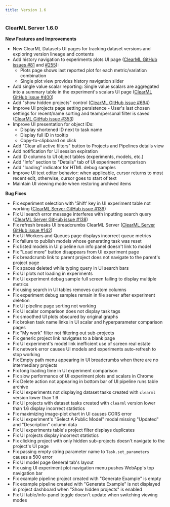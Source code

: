 ```yaml
---
title: Version 1.6
---
```


### ClearML Server 1.6.0
**New Features and Improvements**
* New ClearML Datasets UI pages for tracking dataset versions and exploring version lineage and contents
* Add history navigation to experiments plots UI page ([ClearML GitHub issues #81](https://github.com/allegroai/clearml/issues/81) and [#255](https://github.com/allegroai/clearml/issues/255)): 
  * Plots page shows last reported plot for each metric/variation combination
  * Single plot view provides history navigation slider
* Add single value scalar reporting: Single value scalars are aggregated into a summary table in the experiment's scalars 
  UI page ([ClearML GitHub issue #400](https://github.com/allegroai/clearml/issues/400))
* Add "show hidden projects" control ([ClearML GitHub issue #694](https://github.com/allegroai/clearml/issues/694))
* Improve UI projects page setting persistence - User's last chosen settings for recent/name sorting and team/personal 
  filter is saved ([ClearML GitHub issue #353](https://github.com/allegroai/clearml/issues/353))
* Improve UI presentation for object IDs:
  * Display shortened ID next to task name 
  * Display full ID in tooltip  
  * Copy-to-clipboard on click
* Add "Clear all active filters" button to Projects and Pipelines details view
* Add notification for UI session expiration
* Add ID columns to UI object tables (experiments, models, etc.) 
* Add "Info" section to "Details" tab of UI experiment comparison
* Add "loading" indicator for HTML debug samples
* Improve UI text editor behavior: when applicable, cursor returns to most recent edit, otherwise, cursor goes to start of text
* Maintain UI viewing mode when restoring archived items

**Bug Fixes**
* Fix experiment selection with 'Shift' key in UI experiment table not working ([ClearML Server GitHub issue #139](https://github.com/allegroai/clearml-server/issues/139))
* Fix UI search error message interferes with inputting search query ([ClearML Server GitHub issue #138](https://github.com/allegroai/clearml-server/issues/138))
* Fix refresh breaks UI breadcrumbs ClearML Server ([ClearML Server GitHub issue #142](https://github.com/allegroai/clearml-server/issues/142))
* Fix UI Workers and Queues page displays incorrect queue metrics
* Fix failure to publish models whose generating task was reset
* Fix listed models in UI pipeline run info panel doesn't link to model 
* Fix "Load more" button disappears from UI experiment page 	
* Fix breadcrumb link to parent project does not navigate to the parent's project page
* Fix spaces deleted while typing query in UI search bars
* Fix UI plots not loading in experiments 
* Fix UI experiment debug sample full screen failing to display multiple metrics
* Fix using search in UI tables removes custom columns
* Fix experiment debug samples remain in file server after experiment deletion
* Fix UI pipeline page sorting not working 
* Fix UI scalar comparison does not display task tags
* Fix smoothed UI plots obscured by original graphs
* Fix broken task name links in UI scalar and hyperparameter comparison pages 
* Fix "My work" filter not filtering out sub-projects 
* Fix generic project link navigates to a blank page
* Fix UI experiment's model link inefficient use of screen real estate
* Fix network error causes UI models and experiments auto-refresh to stop working
* Fix Empty path menu appearing in UI breadcrumbs when there are no intermediary projects
* Fix long loading time in UI experiment comparison
* Fix slow performance of UI experiment plots and scalars in Chrome
* Fix Delete action not appearing in bottom bar of UI pipeline runs table archive
* Fix UI experiments not displaying dataset tasks created with `clearml` version lower than 1.6 
* Fix UI projects with dataset tasks created with `clearml` version lower than 1.6 display incorrect statistics 
* Fix maximizing image-plot chart in UI causes CORS error
* Fix UI experiment's "Select A Public Model" modal missing "Updated" and "Description" column data
* Fix UI experiments table's project filter displays duplicates
* Fix UI projects display incorrect statistics
* Fix clicking project with only hidden sub-projects doesn't navigate to the project's UI page
* Fix passing empty string parameter name to `Task.set_parameters` causes a 500 error
* Fix UI model page General tab's layout
* Fix using UI experiment plot navigation menu pushes WebApp's top navigation bar
* Fix example pipeline project created with "Generate Example" is empty
* Fix example pipeline created with "Generate Example" is not displayed in project dashboard when "Show hidden projects" is enabled
* Fix UI table/info-panel toggle doesn't update when switching viewing modes
